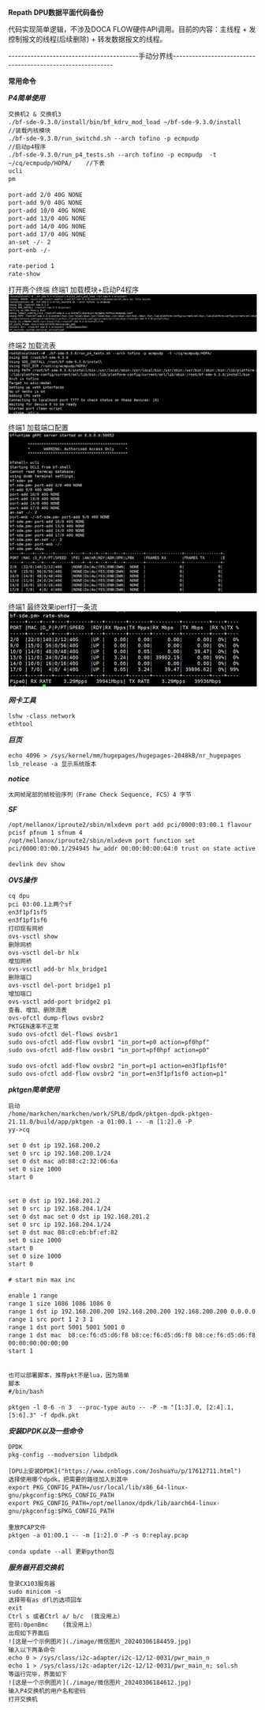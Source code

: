 **Repath DPU数据平面代码备份**

代码实现简单逻辑，不涉及DOCA FLOW硬件API调用。目前的内容：主线程 + 发控制报文的线程(后续删除) + 转发数据报文的线程。


-----------------------------------------手动分界线-----------------------------------------------------------

**常用命令**


***P4简单使用***
```
交换机2 & 交换机3
./bf-sde-9.3.0/install/bin/bf_kdrv_mod_load ~/bf-sde-9.3.0/install                //装载内核模块
./bf-sde-9.3.0/run_switchd.sh --arch tofino -p ecmpudp                            //启动p4程序
./bf-sde-9.3.0/run_p4_tests.sh --arch tofino -p ecmpudp  -t ~/cq/ecmpudp/HOPA/    //下表
ucli
pm

port-add 2/0 40G NONE
port-add 9/0 40G NONE
port-add 10/0 40G NONE
port-add 13/0 40G NONE
port-add 14/0 40G NONE
port-add 17/0 40G NONE
an-set -/- 2
port-enb -/- 

rate-period 1
rate-show
```

打开两个终端
终端1 加载模块+启动P4程序
![这是一个示例图片](./image/1709044602271.jpg)

终端2 加载流表
![这是一个示例图片](./image/1709044602252.jpg)

终端1 加载端口配置
![这是一个示例图片](./image/1709044602260.jpg)

终端1 最终效果iperf打一条流
![这是一个示例图片](./image/1709044289926.jpg)

***网卡工具***
```
lshw -class network
ethtool
```
***巨页***
```
echo 4096 > /sys/kernel/mm/hugepages/hugepages-2048kB/nr_hugepages
lsb_release -a 显示系统版本
```
***notice***
```
太网帧尾部的帧校验序列（Frame Check Sequence, FCS）4 字节 
```
***SF***
```
/opt/mellanox/iproute2/sbin/mlxdevm port add pci/0000:03:00.1 flavour pcisf pfnum 1 sfnum 4
/opt/mellanox/iproute2/sbin/mlxdevm port function set pci/0000:03:00.1/294945 hw_addr 00:00:00:00:04:0 trust on state active

devlink dev show
```
***OVS操作***
```
cq dpu
pci 03:00.1上两个sf
en3f1pf1sf5
en3f1pf1sf6
打印现有网桥
ovs-vsctl show
删除网桥
ovs-vsctl del-br hlx
增加网桥
ovs-vsctl add-br hlx_bridge1
删除端口
ovs-vsctl del-port bridge1 p1
增加端口
ovs-vsctl add-port bridge2 p1
查看、增加、删除流表
ovs-ofctl dump-flows ovsbr2
PKTGEN速率不正常
sudo ovs-ofctl del-flows ovsbr1
sudo ovs-ofctl add-flow ovsbr1 "in_port=p0 action=pf0hpf"
sudo ovs-ofctl add-flow ovsbr1 "in_port=pf0hpf action=p0"

sudo ovs-ofctl add-flow ovsbr2 "in_port=p1 action=en3f1pf1sf0"
sudo ovs-ofctl add-flow ovsbr2 "in_port=en3f1pf1sf0 action=p1"
```
***pktgen简单使用***
```
启动
/home/markchen/markchen/work/SPLB/dpdk/pktgen-dpdk-pktgen-21.11.0/build/app/pktgen -a 01:00.1 -- -m [1:2].0 -P
yy->cq

set 0 dst ip 192.168.200.2
set 0 src ip 192.168.200.1/24
set 0 dst mac a0:88:c2:32:06:6a
set 0 size 1000
start 0


set 0 dst ip 192.168.201.2
set 0 src ip 192.168.204.1/24
set 0 dst mac set 0 dst ip 192.168.201.2
set 0 src ip 192.168.204.1/24
set 0 dst mac 08:c0:eb:bf:ef:82
set 0 size 1000
start 0
set 0 size 1000
start 0

# start min max inc

enable 1 range
range 1 size 1086 1086 1086 0
range 1 dst ip 192.168.200.200 192.168.200.200 192.168.200.200 0.0.0.0
range 1 src port 1 2 3 1 
range 1 dst port 5001 5001 5001 0
range 1 dst mac  b8:ce:f6:d5:d6:f8 b8:ce:f6:d5:d6:f8 b8:ce:f6:d5:d6:f8 00:00:00:00:00:00
start 1


也可以部署脚本，推荐pkt不是lua，因为简单
脚本
#/bin/bash

pktgen -l 0-6 -n 3  --proc-type auto -- -P -m "[1:3].0, [2:4].1,[5:6].3" -f dpdk.pkt

```

***安装DPDK以及一些命令***

```
DPDK
pkg-config --modversion libdpdk

[DPU上安装DPDK]("https://www.cnblogs.com/JoshuaYu/p/17612711.html")
选择使用哪个dpdk，把需要的路径加入到其中
export PKG_CONFIG_PATH=/usr/local/lib/x86_64-linux-gnu/pkgconfig:$PKG_CONFIG_PATH
export PKG_CONFIG_PATH=/opt/mellanox/dpdk/lib/aarch64-linux-gnu/pkgconfig:$PKG_CONFIG_PATH

重放PCAP文件
pktgen -a 01:00.1 -- -m [1:2].0 -P -s 0:replay.pcap

conda update --all 更新python包

```

***服务器开启交换机***

```
登录CX103服务器
sudo minicom -s
选择带有as dfl的选项回车
exit
Ctrl s 或者Ctrl a/ b/c  (我没用上）
密码:0penBmc    (我没用上）
出现如下界面后
![这是一个示例图片](./image/微信图片_20240306184459.jpg)
输入以下两条命令
echo 0 > /sys/class/i2c-adapter/i2c-12/12-0031/pwr_main_n
echo 1 > /sys/class/i2c-adapter/i2c-12/12-0031/pwr_main_n; sol.sh
等运行完毕，界面如下
![这是一个示例图片](./image/微信图片_20240306184612.jpg)
输入P4交换机的用户名和密码
打开交换机

```





